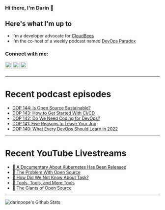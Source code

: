 ### Hi there, I'm Darin 👋

## Here's what I'm up to
- I'm a developer advocate for [CloudBees][cloudbees-website]
- I'm the co-host of a weekly podcast named [DevOps Paradox][dop-website]

### Connect with me:

[<img align="left" alt="darinpope | Twitter" width="22px" src="https://cdn.jsdelivr.net/npm/simple-icons@v3/icons/twitter.svg" />][twitter]
[<img align="left" alt="darinpope | LinkedIn" width="22px" src="https://cdn.jsdelivr.net/npm/simple-icons@v3/icons/linkedin.svg" />][linkedin]
[<img align="left" alt="darinpope | Instagram" width="22px" src="https://cdn.jsdelivr.net/npm/simple-icons@v3/icons/instagram.svg" />][instagram]

<br />
<br />

---

# Recent podcast episodes
<!-- BLOG-POST-LIST:START -->
- [DOP 144: Is Open Source Sustainable?](https://www.devopsparadox.com/episodes/is-open-source-sustainable-144/)
- [DOP 143: How to Get Started With CI/CD](https://www.devopsparadox.com/episodes/how-to-get-started-with-ci-cd-143/)
- [DOP 142: Do We Need Coding for DevOps?](https://www.devopsparadox.com/episodes/do-we-need-coding-for-devops-142/)
- [DOP 141: Five Reasons to Leave Your Job](https://www.devopsparadox.com/episodes/five-reasons-to-leave-your-job-141/)
- [DOP 140: What Every DevOps Should Learn in 2022](https://www.devopsparadox.com/episodes/what-every-devops-should-learn-in-2022-140/)
<!-- BLOG-POST-LIST:END -->

---

# Recent YouTube Livestreams
<!-- YOUTUBE:START -->
- [🔴 A Documentary About Kubernetes Has Been Released](https://www.youtube.com/watch?v=4sRxWzP_yxM)
- [🔴 The Problem With Open Source](https://www.youtube.com/watch?v=1fBgwHcKarY)
- [🔴 How Did We Not Know About Task?](https://www.youtube.com/watch?v=RrVpQ4T548U)
- [🔴 Tools, Tools, and More Tools](https://www.youtube.com/watch?v=e490khNiI5s)
- [🔴 The Giants of Open Source](https://www.youtube.com/watch?v=4nFRKbY_HVE)
<!-- YOUTUBE:END -->

---

<img align="left" alt="darinpope's Github Stats" src="https://github-readme-stats.codestackr.vercel.app/api?username=darinpope&show_icons=true&hide_border=true" />


[website]: https://www.darinpope.com/
[twitter]: https://twitter.com/darinpope
[youtube]: https://youtube.com/darinpope
[instagram]: https://instagram.com/darinpope
[linkedin]: https://linkedin.com/in/darinpope
[cloudbees-website]: https://www.cloudbees.com/
[dop-website]: https://www.devopsparadox.com/

<!--
**darinpope/darinpope** is a ✨ _special_ ✨ repository because its `README.md` (this file) appears on your GitHub profile.

Here are some ideas to get you started:

- 🔭 I’m currently working on ...
- 🌱 I’m currently learning ...
- 👯 I’m looking to collaborate on ...
- 🤔 I’m looking for help with ...
- 💬 Ask me about ...
- 📫 How to reach me: ...
- 😄 Pronouns: ...
- ⚡ Fun fact: ...
-->
